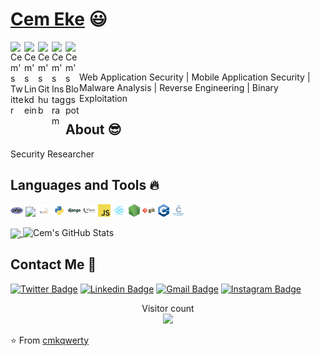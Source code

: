  # <a href="https://www.linkedin.com/in/cem-eke-7606b91a2">Cem Eke</a> :smiley:
 
  <a href="https://twitter.com/cmk_qwerty">
  <img align="left" alt="Cem's Twitter" width="22px" src="https://cdn.jsdelivr.net/npm/simple-icons@v3/icons/twitter.svg" />
</a>
<a href="https://www.linkedin.com/in/cem-eke-7606b91a2">
  <img align="left" alt="Cem's Linkdein" width="22px" src="https://cdn.jsdelivr.net/npm/simple-icons@v3/icons/linkedin.svg" />
</a>
<a href="https://github.com/cmkqwerty">
  <img align="left" alt="Cem's Github" width="22px" src="https://cdn.jsdelivr.net/npm/simple-icons@v3/icons/github.svg" />
</a>
<a href="https://www.instagram.com/cmkqwerty/">
  <img align="left" alt="Cem's Instagram" width="22px" src="https://cdn.jsdelivr.net/npm/simple-icons@v3/icons/instagram.svg" />
</a>
<a href="https://thesecurityresearcher.blogspot.com/">
  <img align="left" alt="Cem's Blogspot" width="22px" src="https://cdn.jsdelivr.net/npm/simple-icons@3.4.0/icons/blogger.svg" />
</a>

<br/>
<br/>

Web Application Security | Mobile Application Security | Malware Analysis | Reverse Engineering | Binary Exploitation

## About :sunglasses:
Security Researcher

## Languages and Tools :fire:
<code><img height="20" src="https://raw.githubusercontent.com/github/explore/80688e429a7d4ef2fca1e82350fe8e3517d3494d/topics/php/php.png"></code>
<code><img height="20" src="https://github.com/laravel/art/blob/master/laravel-logo.png"></code>
<code><img height="20" src="https://raw.githubusercontent.com/github/explore/80688e429a7d4ef2fca1e82350fe8e3517d3494d/topics/mysql/mysql.png"></code>
<code><img height="20" src="https://raw.githubusercontent.com/github/explore/80688e429a7d4ef2fca1e82350fe8e3517d3494d/topics/python/python.png"></code>
<code><img height="20" src="https://raw.githubusercontent.com/github/explore/80688e429a7d4ef2fca1e82350fe8e3517d3494d/topics/django/django.png"></code>
<code><img height="20" src="https://raw.githubusercontent.com/github/explore/80688e429a7d4ef2fca1e82350fe8e3517d3494d/topics/flask/flask.png"></code>
<code><img height="20" src="https://raw.githubusercontent.com/github/explore/80688e429a7d4ef2fca1e82350fe8e3517d3494d/topics/javascript/javascript.png"></code>
<code><img height="20" src="https://raw.githubusercontent.com/github/explore/80688e429a7d4ef2fca1e82350fe8e3517d3494d/topics/react/react.png"></code>
<code><img height="20" src="https://raw.githubusercontent.com/github/explore/80688e429a7d4ef2fca1e82350fe8e3517d3494d/topics/nodejs/nodejs.png"></code>
<code><img height="20" src="https://raw.githubusercontent.com/github/explore/80688e429a7d4ef2fca1e82350fe8e3517d3494d/topics/git/git.png"></code>
<code><img height="20" src="https://raw.githubusercontent.com/github/explore/80688e429a7d4ef2fca1e82350fe8e3517d3494d/topics/cpp/cpp.png"></code>
<code><img height="20" src="https://raw.githubusercontent.com/github/explore/80688e429a7d4ef2fca1e82350fe8e3517d3494d/topics/c/c.png"></code>

<a href="https://github.com/ashwanisng">
  <img align="center" src="https://github-readme-stats.vercel.app/api/top-langs/?username=cmkqwerty&theme=radical" />
</a>

<img src="https://github-readme-stats.vercel.app/api?username=cmkqwerty&&show_icons=true&theme=radical&line_height=27&v=5" alt="Cem's GitHub Stats" />

##  Contact Me :speech_balloon:
[![Twitter Badge](https://img.shields.io/badge/-@cmkqwerty-1ca0f1?style=flat-square&labelColor=1ca0f1&logo=twitter&logoColor=white&link=https://twitter.com/cmk_qwerty)](https://twitter.com/cmk_qwerty) [![Linkedin Badge](https://img.shields.io/badge/-cemeke-blue?style=flat-square&logo=Linkedin&logoColor=white&link=https://www.linkedin.com/in/cem-eke-7606b91a2/)](https://www.linkedin.com/in/cem-eke-7606b91a2/) [![Gmail Badge](https://img.shields.io/badge/-cemeke10@gmail.com-c14438?style=flat-square&logo=Gmail&logoColor=white&link=mailto:cemeke10@gmail.com)](mailto:cemeke10@gmail.com) [![Instagram Badge](https://img.shields.io/badge/-@cmkqwerty-e4405f?style=flat-square&labelColor=f94877&logo=instagram&logoColor=white&link=https://www.instagram.com/cmkqwerty/)](https://www.instagram.com/cmkqwerty/)

<p align="center"> 
  Visitor count<br>
  <img src="https://profile-counter.glitch.me/cmkqwerty/count.svg" />
</p>

⭐️ From [cmkqwerty](https://github.com/cmkqwerty)

